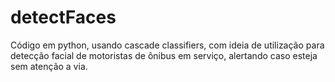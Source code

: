 # detectFaces
Código em python, usando cascade classifiers, com ideia de utilização para detecção facial de motoristas de ônibus em serviço, alertando caso esteja sem atenção a via.
